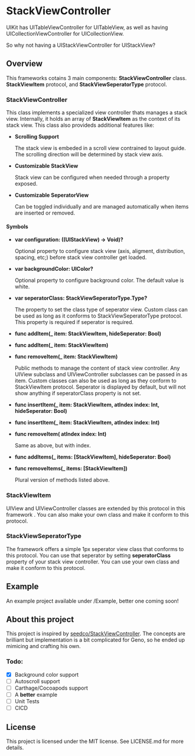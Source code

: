 # StackViewController

UIKit has UITableViewController for UITableView, as well as having UICollectionViewController for UICollectionView.

So why not having a UIStackViewController for UIStackView?

## Overview

This frameworks cotains 3 main components: **StackViewController** class. **StackViewItem** protocol, and **StackViewSeperatorType** protocol.

### StackViewController

This class implements a specialized view controller thats manages a stack view. Internally, it holds an array of **StackViewItem** as the context of its stack view. This class also provideds additional features like:

- **Scrolling Support**

  The stack view is embeded in a scroll view contrained to layout guide. The scrolling direction will be determined by stack view axis.

- **Customizable StackView**

  Stack view can be configured when needed through a property exposed.

- **Customizable SeperatorView**

  Can be toggled individually and are managed automatically when items are inserted or removed.

#### Symbols

- **var configuration: ((UIStackView) -> Void)?**

  Optional property to configure stack view (axis, aligment, distribution, spacing, etc;) before stack view controller get loaded.

- **var backgroundColor: UIColor?**

  Optional property to configure background color. The default value is white.

- **var seperatorClass: StackViewSeperatorType.Type?**

  The property to set the class type of seperator view. Custom class can be used as long as it conforms to StackViewSeperatorType protocol. This property is required if seperator is required.

- **func addItem(_ item: StackViewItem, hideSeperator: Bool)**

- **func addItem(_ item: StackViewItem)**

- **func removeItem(_ item: StackViewItem)**

  Public methods to manage the content of stack view controller. Any UIView subclass and UIViewController subclasses can be passed in as item. Custom classes can also be used as long as they conform to StackViewItem protocol. Seperator is displayed by default, but will not show anything if seperatorClass property is not set.

- **func insertItem(_ item: StackViewItem, atIndex index: Int, hideSeperator: Bool)**

- **func insertItem(_ item: StackViewItem, atIndex index: Int)**

- **func removeItem( atIndex index: Int)**

  Same as above, but with index.

- **func addItems(_ items: [StackViewItem], hideSeperator: Bool)**

- **func removeItems(_ items: [StackViewItem])**

  Plural version of methods listed above.

### StackViewItem

UIView and UIViewController classes are extended by this protocol in this framework . You can also make your own class and make it conform to this protocol.

### StackViewSeperatorType

The framework offers a simple 1px seperator view class that conforms to this protocol. You can use that seperator by setting **seperatorClass** property of your stack view controller. You can use your own class and make it conform to this protocol.

## Example

An example project available under /Example, better one coming soon!

## About this project

This project is inspired by [seedco/StackViewController](https://github.com/seedco/StackViewController). The concepts are brilliant but implementation is a bit complicated for Geno, so he ended up mimicing and crafting his own.

### Todo:

- [x] Background color support
- [ ] Autoscroll support
- [ ] Carthage/Cocoapods support
- [ ] A **better** example
- [ ] Unit Tests
- [ ] CICD

## License

This project is licensed under the MIT license. See LICENSE.md for more details.
